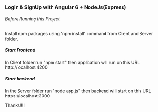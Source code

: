 ### Login & SignUp with Angular 6 + NodeJs(Express)

###### Before Running this Project
Install npm packages using 'npm install' command from Client and Server folder. 
 
 ##### Start Frontend
 In Client folder run "npm start" then application will run on this URL: http://localhost:4200
 
 ##### Start backend
 In the Server folder run "node app.js" then backend will start on this URL https://localhost:3000
 
 
 Thanks!!!!